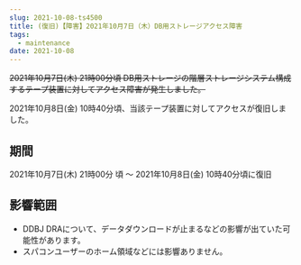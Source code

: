 ```yaml
---
slug: 2021-10-08-ts4500
title: (復旧)【障害】2021年10月7日（木）DB用ストレージアクセス障害
tags:
  - maintenance
date: 2021-10-08
---
```






~~2021年10月7日(木) 21時00分頃 DB用ストレージの階層ストレージシステム構成するテープ装置に対してアクセス障害が発生しました。~~

2021年10月8日(金) 10時40分頃、当該テープ装置に対してアクセスが復旧しました。

<!-- truncate -->

## 期間

2021年10月7日(木) 21時00分 頃 ～ 2021年10月8日(金) 10時40分頃に復旧


## 影響範囲

- DDBJ DRAについて、データダウンロードが止まるなどの影響が出ていた可能性があります。
- スパコンユーザーのホーム領域などには影響ありません。

